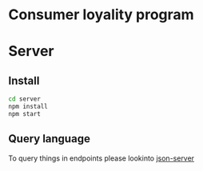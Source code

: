 # Consumer loyality program 



# Server

## Install

```bash
cd server
npm install
npm start
```

## Query language

To query things in endpoints please lookinto
[json-server](https://github.com/typicode/json-server)
